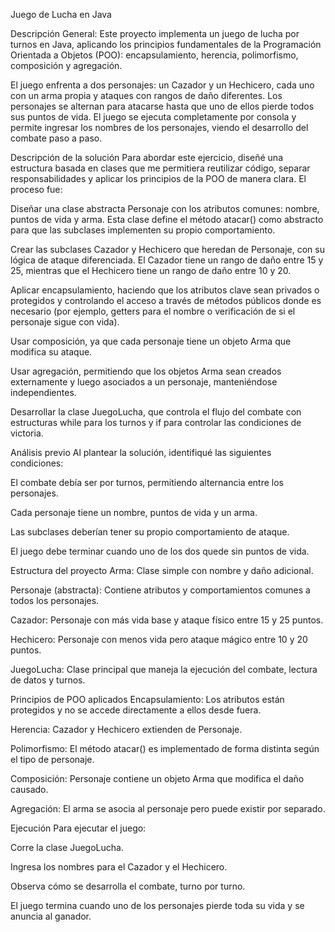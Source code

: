 Juego de Lucha en Java

Descripción General: Este proyecto implementa un juego de lucha por turnos en Java, aplicando los principios fundamentales de la Programación Orientada a Objetos (POO): encapsulamiento, herencia, polimorfismo, composición y agregación.

El juego enfrenta a dos personajes: un Cazador y un Hechicero, cada uno con un arma propia y ataques con rangos de daño diferentes. Los personajes se alternan para atacarse hasta que uno de ellos pierde todos sus puntos de vida. El juego se ejecuta completamente por consola y permite ingresar los nombres de los personajes, viendo el desarrollo del combate paso a paso.

Descripción de la solución
Para abordar este ejercicio, diseñé una estructura basada en clases que me permitiera reutilizar código, separar responsabilidades y aplicar los principios de la POO de manera clara. El proceso fue:

Diseñar una clase abstracta Personaje con los atributos comunes: nombre, puntos de vida y arma. Esta clase define el método atacar() como abstracto para que las subclases implementen su propio comportamiento.

Crear las subclases Cazador y Hechicero que heredan de Personaje, con su lógica de ataque diferenciada. El Cazador tiene un rango de daño entre 15 y 25, mientras que el Hechicero tiene un rango de daño entre 10 y 20.

Aplicar encapsulamiento, haciendo que los atributos clave sean privados o protegidos y controlando el acceso a través de métodos públicos donde es necesario (por ejemplo, getters para el nombre o verificación de si el personaje sigue con vida).

Usar composición, ya que cada personaje tiene un objeto Arma que modifica su ataque.

Usar agregación, permitiendo que los objetos Arma sean creados externamente y luego asociados a un personaje, manteniéndose independientes.

Desarrollar la clase JuegoLucha, que controla el flujo del combate con estructuras while para los turnos y if para controlar las condiciones de victoria.

Análisis previo
Al plantear la solución, identifiqué las siguientes condiciones:

El combate debía ser por turnos, permitiendo alternancia entre los personajes.

Cada personaje tiene un nombre, puntos de vida y un arma.

Las subclases deberían tener su propio comportamiento de ataque.

El juego debe terminar cuando uno de los dos quede sin puntos de vida.

Estructura del proyecto
Arma: Clase simple con nombre y daño adicional.

Personaje (abstracta): Contiene atributos y comportamientos comunes a todos los personajes.

Cazador: Personaje con más vida base y ataque físico entre 15 y 25 puntos.

Hechicero: Personaje con menos vida pero ataque mágico entre 10 y 20 puntos.

JuegoLucha: Clase principal que maneja la ejecución del combate, lectura de datos y turnos.

Principios de POO aplicados
Encapsulamiento: Los atributos están protegidos y no se accede directamente a ellos desde fuera.

Herencia: Cazador y Hechicero extienden de Personaje.

Polimorfismo: El método atacar() es implementado de forma distinta según el tipo de personaje.

Composición: Personaje contiene un objeto Arma que modifica el daño causado.

Agregación: El arma se asocia al personaje pero puede existir por separado.

Ejecución
Para ejecutar el juego:

Corre la clase JuegoLucha.

Ingresa los nombres para el Cazador y el Hechicero.

Observa cómo se desarrolla el combate, turno por turno.

El juego termina cuando uno de los personajes pierde toda su vida y se anuncia al ganador.

